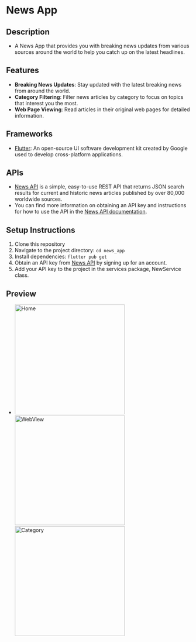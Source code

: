 # News App
## Description
- A News App that provides you with breaking news updates from various sources around the world to help you catch up on the latest headlines.

## Features
- **Breaking News Updates**: Stay updated with the latest breaking news from around the world.
- **Category Filtering**: Filter news articles by category to focus on topics that interest you the most.
- **Web Page Viewing**: Read articles in their original web pages for detailed information.

## Frameworks
- [Flutter](https://flutter.dev): An open-source UI software development kit created by Google used to develop cross-platform applications.

## APIs
- [News API](https://newsapi.org) is a simple, easy-to-use REST API that returns JSON search results for current and historic news articles published by over 80,000 worldwide sources.
- You can find more information on obtaining an API key and instructions for how to use the API in the [News API documentation](https://newsapi.org/docs/get-started).
  
## Setup Instructions
1. Clone this repository
2. Navigate to the project directory: `cd news_app`
3. Install dependencies: `flutter pub get`
4. Obtain an API key from [News API](https://newsapi.org) by signing up for an account.
5. Add your API key to the project in the services package, NewService class.

## Preview
- <img src="https://github.com/nadaamohhamed/News-App/assets/96924895/06029cc1-371b-416c-a9ac-b155f2a0244a" alt="Home" width="300"/> <img src="https://github.com/nadaamohhamed/News-App/assets/96924895/2bae91b2-0773-4c10-9a67-fa0bd069bf9d" alt="WebView" width="300"/> <img src="https://github.com/nadaamohhamed/News-App/assets/96924895/ed4379a4-e499-4ad2-8e88-25ba0d735687" alt="Category" width="300"/> 







